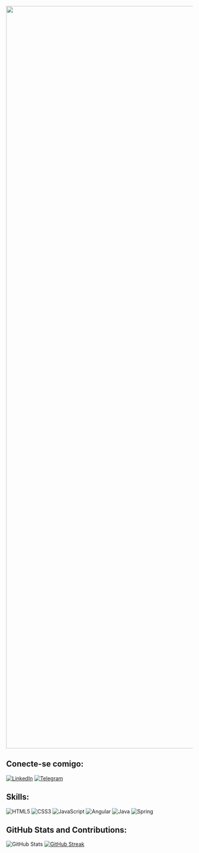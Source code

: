 <p float="left">
 <img src="https://pbs.twimg.com/media/F4PjaG2W4AEUD-j?format=jpg&name=large" width="2000" height="" />
</p>

## Conecte-se comigo:

[![LinkedIn](https://img.shields.io/badge/LinkedIn-000?style=for-the-badge&logo=linkedin&logoColor=009CFF)](https://www.linkedin.com/in/weslley-moren-a6757922b/)
[![Telegram](https://img.shields.io/badge/Telegram-000?style=for-the-badge&logo=Telegram&logoColor=009CFF)](https://t.me/+5521972755226)

## Skills:

![HTML5](https://img.shields.io/badge/HTML5-000?style=for-the-badge&logo=html5&logoColor=009CFF)
![CSS3](https://img.shields.io/badge/CSS3-000?style=for-the-badge&logo=css3&logoColor=009CFF)
![JavaScript](https://img.shields.io/badge/JavaScript-000?style=for-the-badge&logo=javascript&logoColor=009CFF)
![Angular](https://img.shields.io/badge/Angular-000?style=for-the-badge&logo=angular&logoColor=009CFF)
![Java](https://img.shields.io/badge/Java-000?style=for-the-badge&logo=oracle&logoColor=009CFF)
![Spring](https://img.shields.io/badge/Spring-000?style=for-the-badge&logo=Spring&logoColor=009CFF)

## GitHub Stats and Contributions:

![GitHub Stats](https://github-readme-stats.vercel.app/api?username=weslleymoren&theme=transparent&bg_color=000&border_color=009CFF&logoColor=009CFF&show_icons=true&icon_color=009CFF&title_color=&logoColor=009CFF&text_color=FFF)
[![GitHub Streak](https://streak-stats.demolab.com/?user=SEUUSERNAME&theme=github-dark-blue&background=000&border=009CFF&dates=FFF)](https://git.io/streak-stats)
